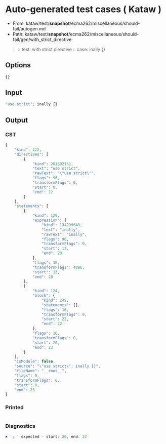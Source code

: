 # Auto-generated test cases ( Kataw )
- From: kataw/test/__snapshot__/ecma262/miscellaneous/should-fail/autogen.md
- Path: kataw/test/__snapshot__/ecma262/miscellaneous/should-fail/gen/with_strict_directive
> :: test: with strict directive
> :: case: inally {}
## Options

`````js
{}
`````
## Input

`````js
"use strict"; inally {}
`````
## Output

### CST

```javascript
{
    "kind": 122,
    "directives": [
        {
            "kind": 201392131,
            "text": "use strict",
            "rawText": "\"use strict\"",
            "flags": 96,
            "transformFlags": 0,
            "start": 0,
            "end": 12
        }
    ],
    "statements": [
        {
            "kind": 120,
            "expression": {
                "kind": 134299649,
                "text": "inally",
                "rawText": "inally",
                "flags": 96,
                "transformFlags": 0,
                "start": 13,
                "end": 20
            },
            "flags": 16,
            "transformFlags": 4096,
            "start": 13,
            "end": 20
        },
        {
            "kind": 124,
            "block": {
                "kind": 249,
                "statements": [],
                "flags": 16,
                "transformFlags": 0,
                "start": 22,
                "end": 22
            },
            "flags": 16,
            "transformFlags": 0,
            "start": 20,
            "end": 23
        }
    ],
    "isModule": false,
    "source": "\"use strict\"; inally {}",
    "fileName": "__root__",
    "flags": 0,
    "transformFlags": 0,
    "start": 0,
    "end": 23
}
```

### Printed

```javascript

```

### Diagnostics

```javascript
✖ '; ' expected - start: 20, end: 22

```


